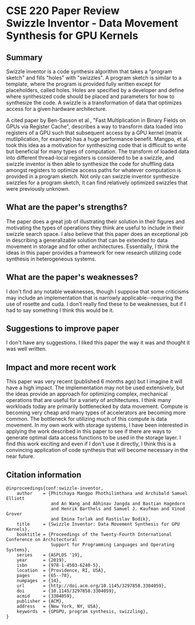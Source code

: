 # CSE 220 Paper Review <br/> Swizzle Inventor - Data Movement Synthesis for GPU Kernels


## Summary

Swizzle inventor is a code synthesis algorithm that takes a "program sketch" and fills "holes" with
"swizzles". A program sketch is similar to a template, where the program is provided fully written
except for placeholders, called holes. Holes are specified by a developer and define where
synthesized code should be placed and parameters for how to synthesize the code. A swizzle is a
transformation of data that optimizes access for a given hardware architecture.

A cited paper by Ben-Sasson et al., "Fast Multiplication in Binary Fields on GPUs via Register
Cache", describes a way to transform data loaded into registers of a GPU such that subsequent
access by a GPU kernel (matrix mutliplication, for example) has a huge performance benefit. Mangpo,
et al. took this idea as a motivation for synthesizing code that is difficult to write but
beneficial for many types of computation. The transform of loaded data into different thread-local
registers is considered to be a swizzle, and swizzle inventor is then able to synthesize the code
for shuffling data amongst registers to optimize access paths for whatever computation is provided
in a program sketch. Not only can swizzle inventor synthesize swizzles for a program sketch, it can
find relatively optimized swizzles that were previously unknown.


## What are the paper's strengths?

The paper does a great job of illustrating their solution in their figures and motivating the types
of operations they think are useful to include in their swizzle search space. I also believe that
this paper does an exceptional job in describing a generalizable solution that can be extended to
data movement in storage and for other architectures. Essentially, I think the ideas in this paper
provides a framework for new research utilizing code synthesis in heterogeneous systems.


## What are the paper's weaknesses?

I don't find any notable weaknesses, though I suppose that some criticisms may include an
implementation that is narrowly applicable--requiring the use of rosette and cuda. I don't really
find these to be weaknesses, but if I had to say something I think this would be it.


## Suggestions to improve paper

I don't have any suggestions. I liked this paper the way it was and thought it was well written.


## Impact and more recent work

This paper was very recent (published 6 months ago) but I imagine it will have a high impact. The
implementation may not be used extensively, but the ideas provide an approach for optimizing
complex, mechanical operations that are useful for a variety of architectures. I think many
workloads today are primarily bottlenecked by data movement. Compute is becoming very cheap and
many types of accelerators are becoming more common. The bottleneck for utilizing much of this
compute is data movement. In my own work with storage systems, I have been interested in applying
the work described in this paper to see if there are ways to generate optimal data access functions
to be used in the storage layer. I find this work exciting and even if I don't use it directly, I
think this is a convincing application of code synthesis that will become necessary in the near
future.


## Citation information

    @inproceedings{conf:swizzle-inventor,
        author    = {Phitchaya Mangpo Phothilimthana and Archibald Samuel Elliott
                     and An Wang and Abhinav Jangda and Bastian Hagedorn
                     and Henrik Barthels and Samuel J. Kaufman and Vinod Grover
                     and Emina Torlak and Rastislav Bodik},
        title     = {Swizzle Inventor: Data Movement Synthesis for GPU Kernels},
        booktitle = {Proceedings of the Twenty-Fourth International Conference on Architectural
                     Support for Programming Languages and Operating Systems},
        series    = {ASPLOS '19},
        year      = {2019},
        isbn      = {978-1-4503-6240-5},
        location  = {Providence, RI, USA},
        pages     = {65--78},
        numpages  = {14},
        url       = {http://doi.acm.org/10.1145/3297858.3304059},
        doi       = {10.1145/3297858.3304059},
        acmid     = {3304059},
        publisher = {ACM},
        address   = {New York, NY, USA},
        keywords  = {GPGPU, program synthesis, swizzling},
    }
